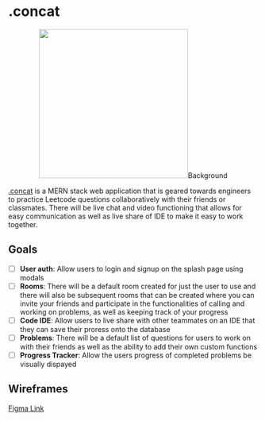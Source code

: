 # .concat
<p align="center">
  <img width="300" height="300" src=">
</p>

## Background 

[.concat]() is a MERN stack web application that is geared towards engineers to practice Leetcode questions collaboratively with their friends or classmates. There will be live chat and video functioning that allows for easy communication as well as live share of IDE to make it easy to work together.                                      

## Goals
- [ ] **User auth**: Allow users to login and signup on the splash page using modals 
- [ ] **Rooms**: There will be a default room created for just the user to use and there will also be subsequent rooms that can be created where you can invite your friends and participate in the functionalities of calling and working on problems, as well as keeping track of your progress
- [ ] **Code IDE**: Allow users to live share with other teammates on an IDE that they can save their proress onto the database 
- [ ] **Problems**: There will be a default list of questions for users to work on with their friends as well as the ability to add their own custom functions                                    
- [ ] **Progress Tracker**: Allow the users progress of completed problems be visually dispayed                                      
## Wireframes
[Figma Link](https://www.figma.com/file/LxU7q48cAq6uXADcnfOyKs/.concat)                                 
                                     
